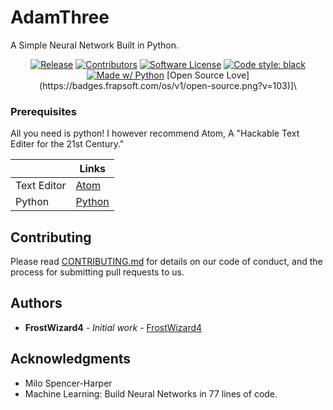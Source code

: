# AdamThree
A Simple Neural Network Built in Python.

<p align="center">
    <a href="https://github.com/FrostWizard4/AdamThree/releases/latest"><img alt="Release" src="https://img.shields.io/github/release/FrostWizard4/AdamThree.svg?style=flat-square"></a>
    <a href="https://github.com/FrostWizard4/AdamThree/graphs/contributors"><img alt="Contributors" src="https://img.shields.io/github/contributors/FrostWizard4/AdamThree"/></a>
    <a href="https://github.com/FrostWizard4/AdamThree/blob/master/LICENSE.md"><img alt="Software License" src="https://img.shields.io/badge/license-GPL3-brightgreen.svg?style=flat-square"></a>
<a href="https://github.com/psf/black"><img alt="Code style: black" src="https://img.shields.io/badge/code%20style-black-000000.svg">
    <a href="https://github.com/FrostWizard4/AdamThree"><img alt="Made w/ Python" src="https://img.shields.io/badge/Made%20with-Pyon-1f425f.svg?style=flat-square"></a>                                                                       
        [Open Source Love](https://badges.frapsoft.com/os/v1/open-source.png?v=103)]\
</p>


### Prerequisites

All you need is python!
I however recommend Atom, A "Hackable Text Editer for the 21st Century."


&nbsp; | Links
---------|-------
Text Editor | [Atom](atom.io)
Python | [Python](https://wiki.python.org/moin/BeginnersGuide)

## Contributing

Please read [CONTRIBUTING.md](https://gist.github.com/PurpleBooth/b24679402957c63ec426) for details on our code of conduct, and the process for submitting pull requests to us.

## Authors

* **FrostWizard4** - *Initial work* - [FrostWizard4](https://github.com/FrostWizard4)

## Acknowledgments

* Milo Spencer-Harper
* Machine Learning: Build Neural Networks in 77 lines of code.
